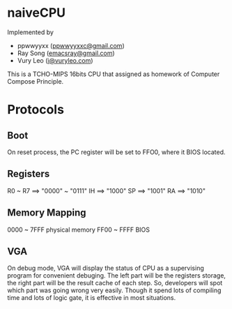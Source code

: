naiveCPU
========
Implemented by

* ppwwyyxx (ppwwyyxxc@gmail.com)
* Ray Song (emacsray@gmail.com)
* Vury Leo (i@vuryleo.com)

This is a TCHO-MIPS 16bits CPU that assigned as homework of Computer Compose Principle.

Protocols
=========

Boot
----
On reset process, the PC register will be set to FFO0, where it BIOS located.

Registers
---------
R0 ~ R7 ==> "0000" ~ "0111"
IH ==> "1000"
SP ==> "1001"
RA ==> "1010"

Memory Mapping
--------------
0000 ~ 7FFF physical memory
FF00 ~ FFFF BIOS

VGA
---
On debug mode, VGA will display the status of CPU as a supervising program for convenient debuging.
The left part will be the registers storage, the right part will be the result cache of each step.
So, developers will spot which part was going wrong very easily.
Though it spend lots of compiling time and lots of logic gate, it is effective in most situations.

